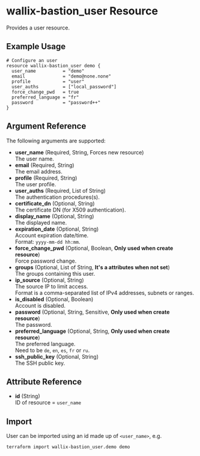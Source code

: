 # wallix-bastion_user Resource

Provides a user resource.

## Example Usage

```hcl
# Configure an user
resource wallix-bastion_user demo {
  user_name          = "demo"
  email              = "demo@none.none"
  profile            = "user"
  user_auths         = ["local_password"]
  force_change_pwd   = true
  preferred_language = "fr"
  password           = "password++"
}
```

## Argument Reference

The following arguments are supported:

- **user_name** (Required, String, Forces new resource)  
  The user name.
- **email** (Required, String)  
  The email address.
- **profile** (Required, String)  
  The user profile.
- **user_auths** (Required, List of String)  
  The authentication procedures(s).
- **certificate_dn** (Optional, String)  
  The certificate DN (for X509 authentication).
- **display_name** (Optional, String)  
  The displayed name.
- **expiration_date** (Optional, String)  
  Account expiration date/time.  
  Format: `yyyy-mm-dd hh:mm`.
- **force_change_pwd** (Optional, Boolean, **Only used when create resource**)  
  Force password change.
- **groups** (Optional, List of String, **It's a attributes when not set**)  
  The groups containing this user.
- **ip_source** (Optional, String)  
  The source IP to limit access.  
  Format is a comma-separated list of IPv4 addresses, subnets or ranges.
- **is_disabled** (Optional, Boolean)  
  Account is disabled.
- **password** (Optional, String, Sensitive, **Only used when create resource**)  
  The password.
- **preferred_language** (Optional, String, **Only used when create resource**)  
  The preferred language.  
  Need to be `de`, `en`, `es`, `fr` or `ru`.
- **ssh_public_key** (Optional, String)  
  The SSH public key.

## Attribute Reference

- **id** (String)  
  ID of resource = `user_name`

## Import

User can be imported using an id made up of `<user_name>`, e.g.

```shell
terraform import wallix-bastion_user.demo demo
```
